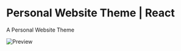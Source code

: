 # Personal Website Theme | React 
 A Personal Website Theme

![Preview](https://i.hizliresim.com/bhnr3o3.png)
